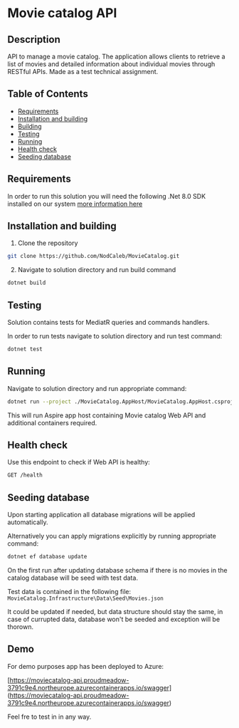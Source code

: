 # Movie catalog API

## Description
API to manage a movie catalog. The application allows clients to retrieve a list of movies and detailed information about individual movies through RESTful APIs.
Made as a test technical assignment.

## Table of Contents
- [Requirements](#requirements)
- [Installation and building](#installation-and-building)
- [Building](#building)
- [Testing](#testing)
- [Running](#running)
- [Health check](#health-check)
- [Seeding database](#seeding-database)

## Requirements
In order to run this solution you will need the following .Net 8.0 SDK installed on our system [more information here](https://dotnet.microsoft.com/en-us/download/dotnet/8.0)

## Installation and building
1. Clone the repository
```bash
git clone https://github.com/NodCaleb/MovieCatalog.git
```

2. Navigate to solution directory and run build command
```bash
dotnet build
```

## Testing
Solution contains tests for MediatR queries and commands handlers.

In order to run tests navigate to solution directory and run test command:
```bash
dotnet test
```

## Running 
Navigate to solution directory and run appropriate command:
```bash
dotnet run --project ./MovieCatalog.AppHost/MovieCatalog.AppHost.csproj
```
This will run Aspire app host containing Movie catalog Web API and additional containers required.

## Health check
Use this endpoint to check if Web API is healthy:
```bash
GET /health
```

## Seeding database
Upon starting application all database migrations will be applied automatically.

Alternatively you can apply migrations explicitly by running appropriate command:
```bash
dotnet ef database update
```
On the first run after updating database schema if there is no movies in the catalog database will be seed with test data.

Test data is contained in the following file:
`MovieCatalog.Infrastructure\Data\Seed\Movies.json`

It could be updated if needed, but data structure should stay the same, in case of currupted data, database won't be seeded and exception will be thorown.

## Demo

For demo purposes app has been deployed to Azure:

[https://moviecatalog-api.proudmeadow-3791c9e4.northeurope.azurecontainerapps.io/swagger] (https://moviecatalog-api.proudmeadow-3791c9e4.northeurope.azurecontainerapps.io/swagger)

Feel fre to test in in any way.